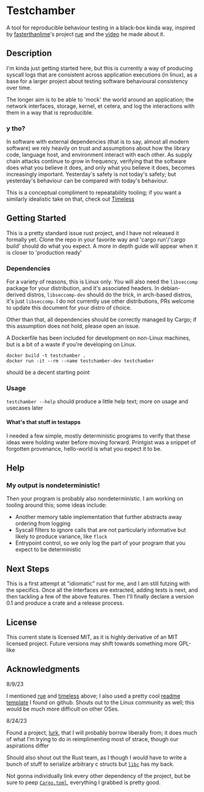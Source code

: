 # Testchamber

A tool for reproducible behaviour testing in a black-box kinda way,
inspired by [fasterthanlime][1]'s project [rue][2] and the [video][3]
he made about it.

## Description

I'm kinda just getting started here, but this is currently a way of producing
syscall logs that are consistent across application executions (in linux),
as a base for a larger project about testing software behavioural consistency
over time.

The longer aim is to be able to 'mock' the world around an application; the
network interfaces, storage, kernel, et cetera, and log the interactions with
them in a way that is reproducible.

### y tho?

In software with external dependencies (that is to say, almost all modern
software) we rely heavily on trust and assumptions about how the library code,
language host, and environment interact with each other. As supply chain
attacks continue to grow in frequency, verifying that the software does what
you believe it does, and only what you believe it does, becomes increasingly
important. Yesterday's safety is not today's safety; but yesterday's
behaviour can be compared with today's behaviour.

This is a conceptual compliment to repeatability tooling; if you want a
similarly idealistic take on that, check out [Timeless][4]

## Getting Started

This is a pretty standard issue rust project, and I have not released it
formally yet. Clone the repo in your favorite way and 'cargo run'/'cargo build'
should do what you expect. A more in depth guide will appear when it is closer
to 'production ready'

### Dependencies

For a variety of reasons, this is Linux only. You will also need the `libseccomp`
package for your distribution, and it's associated headers. In debian-derived
distros, `libseccomp-dev` should do the trick, in arch-based distros, it's just
`libseccomp`. I do not currently use other distributions, PRs welcome to update
this document for your distro of choice.

Other than that, all dependencies should be correctly managed by Cargo; if this
assumption does not hold, please open an issue.

A Dockerfile has been included for development on non-Linux machines, but is
a bit of a waste if you're developing on Linux.

    docker build -t testchamber .
    docker run -it --rm --name testchamber-dev testchamber

should be a decent starting point

### Usage

`testchamber --help` should produce a little help text; more on usage and
usecases later

#### What's that stuff in testapps

I needed a few simple, mostly deterministic programs to verify that these
ideas were holding water before moving forward. Printgist was a snippet
of forgotten provenance, hello-world is what you expect it to be.

## Help

### My output is nondeterministic!
Then your program is probably also nondeterministic. I am working on tooling
around this; some ideas include:

- Another memory table implementation that further abstracts away ordering
  from logging
- Syscall filters to ignore calls that are not particularly informative but
  likely to produce variance, like `flock`
- Entrypoint control, so we only log the part of your program that you expect
  to be deterministic

## Next Steps

This is a first attempt at "idiomatic" rust for me, and I am still futzing
with the specifics. Once all the interfaces are extracted, adding tests
is next, and then tackling a few of the above features. Then I'll finally
declare a version 0.1 and produce a crate and a release process.

## License

This current state is licensed MIT, as it is highly derivative of an MIT
licensed project. Future versions may shift towards something more GPL-like

## Acknowledgments

8/9/23

I mentioned [rue][1] and [timeless][4] above; I also used a pretty cool
[readme template][5] I found on github. Shouts out to the Linux community
as well; this would be much more difficult on other OSes.

8/24/23

Found a project, [lurk][6], that I will probably borrow liberally from;
it does much of what I'm trying to do in reimplimenting most of strace,
though our aspirations differ

Should also shout out the Rust team, as I though I would have to write
a bunch of stuff to serialize arbitrary c structs but [`libc`][7] has my
back.

Not gonna individually link every other dependency of the project, but be
sure to peep [`Cargo.toml`][8], everything I grabbed is pretty good.

[1]: https://fasterthanli.me
[2]: https://github.com/fasterthanlime/rue/blob/main/src/main.rs
[3]: https://www.youtube.com/watch?v=engduNoI6DE
[4]: https://github.com/polydawn/timeless
[5]: https://gist.githubusercontent.com/DomPizzie/7a5ff55ffa9081f2de27c315f5018afc/raw/d59043abbb123089ad6602aba571121b71d91d7f/README-Template.md
[6]: https://github.com/JakWai01/lurk
[7]: https://github.com/rust-lang/libc
[8]: https://github.com/to-json/testchamber/blob/main/Cargo.toml
